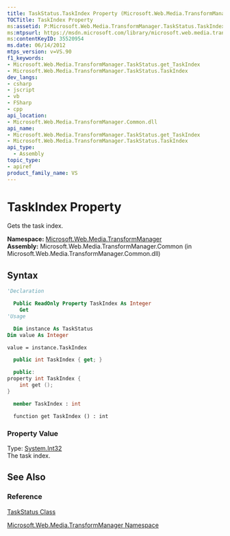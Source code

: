 ```yaml
---
title: TaskStatus.TaskIndex Property (Microsoft.Web.Media.TransformManager)
TOCTitle: TaskIndex Property
ms:assetid: P:Microsoft.Web.Media.TransformManager.TaskStatus.TaskIndex
ms:mtpsurl: https://msdn.microsoft.com/library/microsoft.web.media.transformmanager.taskstatus.taskindex(v=VS.90)
ms:contentKeyID: 35520954
ms.date: 06/14/2012
mtps_version: v=VS.90
f1_keywords:
- Microsoft.Web.Media.TransformManager.TaskStatus.get_TaskIndex
- Microsoft.Web.Media.TransformManager.TaskStatus.TaskIndex
dev_langs:
- csharp
- jscript
- vb
- FSharp
- cpp
api_location:
- Microsoft.Web.Media.TransformManager.Common.dll
api_name:
- Microsoft.Web.Media.TransformManager.TaskStatus.get_TaskIndex
- Microsoft.Web.Media.TransformManager.TaskStatus.TaskIndex
api_type:
  - Assembly
topic_type:
- apiref
product_family_name: VS
---
```


# TaskIndex Property

Gets the task index.

**Namespace:**  [Microsoft.Web.Media.TransformManager](microsoft-web-media-transformmanager-namespace.md)  
**Assembly:**  Microsoft.Web.Media.TransformManager.Common (in Microsoft.Web.Media.TransformManager.Common.dll)

## Syntax

```vb
'Declaration

  Public ReadOnly Property TaskIndex As Integer
    Get
'Usage

  Dim instance As TaskStatus
Dim value As Integer

value = instance.TaskIndex
```

```csharp
  public int TaskIndex { get; }
```

```cpp
  public:
property int TaskIndex {
    int get ();
}
```

``` fsharp
  member TaskIndex : int
```

```jscript
  function get TaskIndex () : int
```

### Property Value

Type: [System.Int32](https://msdn.microsoft.com/library/td2s409d)  
The task index.  

## See Also

### Reference

[TaskStatus Class](taskstatus-class-microsoft-web-media-transformmanager.md)

[Microsoft.Web.Media.TransformManager Namespace](microsoft-web-media-transformmanager-namespace.md)
